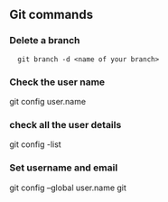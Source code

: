 ## Git commands
### Delete a branch
```Git Attributes
  git branch -d <name of your branch>
```  
### Check the user name

  git config user.name
  
### check all the user details

  git config -list
  
### Set username and email 

  git config –global user.name <your username>
  git <your email>
